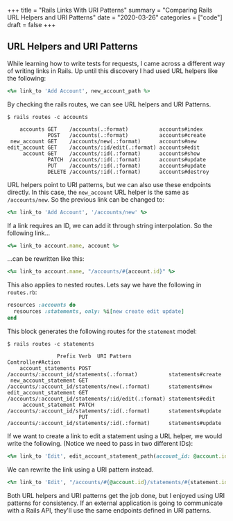 +++
title = "Rails Links With URI Patterns"
summary = "Comparing Rails URL Helpers and URI Patterns"
date = "2020-03-26"
categories = ["code"]
draft = false
+++

## URL Helpers and URI Patterns

While learning how to write tests for requests, I came across a different way of writing links in Rails. Up until this discovery I had used URL helpers like the following:

```rb
<%= link_to 'Add Account', new_account_path %>
```

By checking the rails routes, we can see URL helpers and URI Patterns. 

```
$ rails routes -c accounts

    accounts GET    /accounts(.:format)          accounts#index
             POST   /accounts(.:format)          accounts#create
 new_account GET    /accounts/new(.:format)      accounts#new
edit_account GET    /accounts/:id/edit(.:format) accounts#edit
     account GET    /accounts/:id(.:format)      accounts#show
             PATCH  /accounts/:id(.:format)      accounts#update
             PUT    /accounts/:id(.:format)      accounts#update
             DELETE /accounts/:id(.:format)      accounts#destroy
```


URL helpers point to URI patterns, but we can also use these endpoints directly. In this case, the `new_account` URL helper is the same as `/accounts/new`. So the previous link can be changed to:

```rb
<%= link_to 'Add Account', '/accounts/new' %>
```

If a link requires an ID, we can add it through string interpolation. So the following link...

```rb
<%= link_to account.name, account %>
```

...can be rewritten like this:

```rb
<%= link_to account.name, "/accounts/#{account.id}" %>
```

This also applies to nested routes. Lets say we have the following in `routes.rb`:

```rb
resources :accounts do
  resources :statements, only: %i[new create edit update]
end
```

This block generates the following routes for the `statement` model:

```
$ rails routes -c statements

                Prefix Verb  URI Pattern                                         Controller#Action
    account_statements POST  /accounts/:account_id/statements(.:format)          statements#create
 new_account_statement GET   /accounts/:account_id/statements/new(.:format)      statements#new
edit_account_statement GET   /accounts/:account_id/statements/:id/edit(.:format) statements#edit
     account_statement PATCH /accounts/:account_id/statements/:id(.:format)      statements#update
                       PUT   /accounts/:account_id/statements/:id(.:format)      statements#update
```

If we want to create a link to edit a statement using a URL helper, we would write the following. (Notice we need to pass in two different IDs):

```rb
<%= link_to 'Edit', edit_account_statement_path(account_id: @account.id, id: statement) %>
```

We can rewrite the link using a URI pattern instead.

```rb
<%= link_to 'Edit', "/accounts/#{@account.id}/statements/#{statement.id}/edit" %>
```

Both URL helpers and URI patterns get the job done, but I enjoyed using URI patterns for consistency. If an external application is going to communicate with a Rails API, they'll use the same endpoints defined in URI patterns.